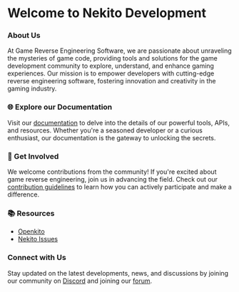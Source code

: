 # Welcome to Nekito Development

### About Us

At Game Reverse Engineering Software, we are passionate about unraveling the mysteries of game code, providing tools and solutions for the game development community to explore, understand, and enhance gaming experiences. Our mission is to empower developers with cutting-edge reverse engineering software, fostering innovation and creativity in the gaming industry.

### 🌐 Explore our Documentation

Visit our [documentation](https://github.com/Nekito-Development/docs) to delve into the details of our powerful tools, APIs, and resources. Whether you're a seasoned developer or a curious enthusiast, our documentation is the gateway to unlocking the secrets.

### 🚀 Get Involved

We welcome contributions from the community! If you're excited about game reverse engineering, join us in advancing the field. Check out our [contribution guidelines](CONTRIBUTING.md) to learn how you can actively participate and make a difference.

### 📚 Resources

- [Openkito](https://github.com/Nekito-Development/openkito)
- [Nekito Issues](https://github.com/Nekito-Development/Issues)



### Connect with Us

Stay updated on the latest developments, news, and discussions by joining our community on [Discord](https://discord.gg/nekito) and joining our [forum](https://nekito.cc).

